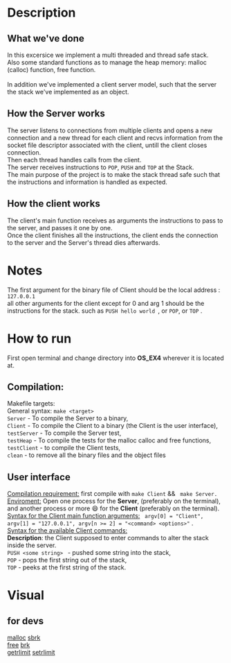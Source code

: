 

# Description
## What we've done
In this excersice we implement a multi threaded and thread safe stack. 
</br> Also some standard functions as to manage the heap memory: malloc (calloc) function, free function.  
</br> In addition we've implemented a client server model, such that the server the stack we've implemented as an object.
## How the Server works
 The server listens to connections from multiple clients and opens a new connection and a new thread for each client and recvs information from the socket file descriptor associated with the client, untill the client closes connection. 
 </br> Then each thread handles calls from the client. 
 </br> The server receives instructions to ```POP```, ```PUSH``` and ```TOP``` at the Stack. 
 </br> The main purpose of the project is to make the stack thread safe such that the instructions and information is handled as expected. 
## How the client works
The client's main function receives as arguments the instructions to pass to the server, and passes it one by one. 
</br> Once the client finishes all the instructions, the client ends the connection to the server and the Server's thread dies afterwards.
# Notes
The first argument for the binary file of Client should be the local address : ``` 127.0.0.1 ```
</br> all other arguments for the client except for 0  and arg 1 should be the instructions for the stack. such as ```PUSH hello world ```, or ```POP```, or ```TOP``` .

# How to run
First open terminal and change directory into **OS_EX4** wherever it is located at.</br>
## Compilation:
Makefile targets: </br> 
General syntax:  ```make <target> ```</br>
``` Server ``` - To compile the Server to a binary,
</br>  ```Client``` - To compile the Client to a binary (the Client is the user interface),
</br>  ```testServer``` - To compile the Server test,
</br>  ```testHeap``` - To compile the tests for the malloc calloc and free functions, </br> ```testClient``` - to compile the Client tests,
</br>  ```clean``` - to remove all the binary files and the object files

## User interface
<ins>Compilation requirement:</ins> first compile with ```make Client``` && ``` make Server.```</br>
<ins>Enviroment:</ins> Open one process for the **Server**, (preferably on the terminal), and another process or more :smile: for the **Client** (preferably on the terminal). 
</br>
<ins>Syntax for the Client main function arguments:</ins>  ``` argv[0] = "Client", argv[1] = "127.0.0.1", argv[n >= 2] = "<command> <options>"``` . 
</br> <ins>Syntax for the available Client commands:</ins> 
</br> **Description**: the Client supposed to enter commands to alter the stack inside the server.</br>```PUSH <some string> ``` - pushed some string into the stack, 
</br> ``` POP ``` - pops the first string out of the stack, 
</br> ``` TOP ``` - peeks at the first string of the stack.

# Visual

## for devs
[malloc](https://man7.org/linux/man-pages/man3/free.3.html) [sbrk](https://man7.org/linux/man-pages/man2/sbrk.2.html)  </br> [free](https://man7.org/linux/man-pages/man3/free.3.html) [brk](https://man7.org/linux/man-pages/man2/sbrk.2.html) </br> [getrlimit](https://man7.org/linux/man-pages/man2/getrlimit.2.html) [setrlimit](https://man7.org/linux/man-pages/man2/getrlimit.2.html)





